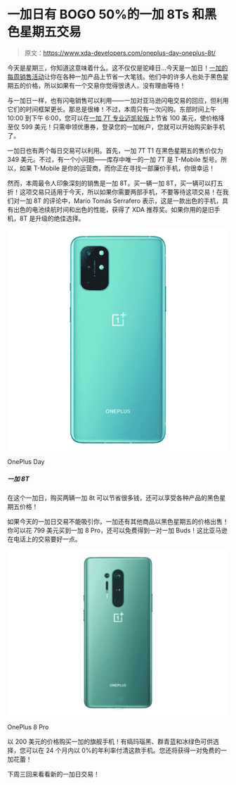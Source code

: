 # 一加日有 BOGO 50%的一加 8Ts 和黑色星期五交易

> 原文：<https://www.xda-developers.com/oneplus-day-oneplus-8t/>

今天是星期三，你知道这意味着什么。这不仅仅是驼峰日...今天是一加日！[一加的每周销售活动](https://onepluscom.pxf.io/c/2233363/916678/12532?subId1=UUxdaUeUpU30580&subId2=exda&u=https%3A%2F%2Fwww.oneplus.com%2Fevent%2Foneplus-day)让你在各种一加产品上节省一大笔钱。他们中的许多人也处于黑色星期五的价格，所以如果有一个交易你觉得很诱人，没有理由等待！

与一加日一样，也有闪电销售可以利用——一加对亚马逊闪电交易的回应，但利用它们的时间框架更长。那总是很棒！不过，本周只有一次闪购。东部时间上午 10:00 到下午 6:00，您可以在[一加 7T 专业迈凯轮版](https://onepluscom.pxf.io/c/2233363/916678/12532?subId1=UUxdaUeUpU30580&subId2=exda&u=https%3A%2F%2Fwww.oneplus.com%2Foneplus-7t-pro-mclaren)上节省 100 美元，使价格降至仅 599 美元！只需申领优惠券，登录您的一加帐户，您就可以开始购买新手机了。

一加日也有两个每日交易可以利用。首先，一加 7T T1 在黑色星期五的售价仅为 349 美元。不过，有一个小问题——库存中唯一的一加 7T 是 T-Mobile 型号。所以，如果 T-Mobile 是你的运营商，而你正在寻找一部廉价手机，你很幸运！

然而，本周最令人印象深刻的销售是一加 8T。买一辆一加 8T，买一辆可以打五折！这项交易只适用于今天，所以如果你需要两部手机，不要等待这项交易！在我们对一加 8T 的评论中，Mario Tomás Serrafero 表示，这是一款出色的手机，具有出色的电池续航时间和出色的性能，获得了 XDA 推荐奖。如果你用的是旧手机，8T 是升级的绝佳选择。

 <picture>![Save big on buying two OnePlus 8Ts and get Black Friday prices on a variety of products this OnePlus Day!](img/cb9f2f484e8312846db62a7e37a9fad9.png)</picture> 

OnePlus Day

##### 一加 8T

在这个一加日，购买两辆一加 8t 可以节省很多钱，还可以享受各种产品的黑色星期五价格！

如果今天的一加日交易不能吸引你，一加还有其他商品以黑色星期五的价格出售！你可以花 799 美元买到一加 8 Pro，还可以免费得到一对一加 Buds！这比亚马逊在电话上的交易要好一点。

 <picture>![Missed out on the flash sales? The OnePlus 8 Pro is still only $799! You'll also get a free pair of OnePlus Buds with your order.](img/7d5307066bac9b9bea7902de663001b3.png)</picture> 

OnePlus 8 Pro

以 200 美元的价格购买一加的旗舰手机！有缟玛瑙黑、群青蓝和冰绿色可供选择，您可以在 24 个月内以 0%的年利率付清这款手机。您还将获得一对免费的一加花蕾！

下周三回来看看新的一加日交易！